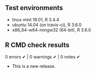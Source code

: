 ## Test environments

* linux mint 19.01, R 3.4.4
* ubuntu 14.04 (on travis-ci), R 3.6.0
* x86_64-w64-mingw32 (64-bit), R 3.6.0

## R CMD check results

0 errors ✔ | 0 warnings ✔ | 0 notes ✔

* This is a new release.

